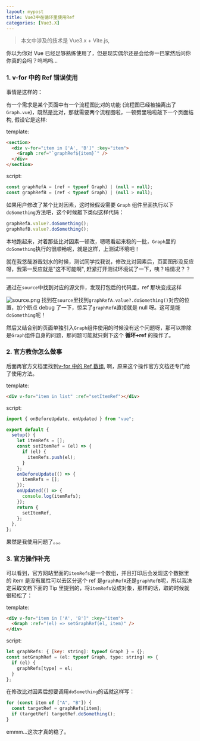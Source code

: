 ```yaml
---
layout: mypost
title: Vue3中在循环里使用Ref
categories: [Vue3.X]
---
```


> 本文中涉及的技术是 Vue3.x + Vite.js,

你以为你对 Vue 已经足够熟练使用了，但是现实偶尔还是会给你一巴掌然后问你你真的会吗？呜呜呜...

### 1. v-for 中的 Ref 错误使用

事情是这样的：

有一个需求是某个页面中有一个流程图比对的功能 (流程图已经被抽离出了`Graph.vue`)，既然是比对，那就需要两个流程图啦，一顿劈里啪啦敲下一个页面结构, 假设它是这样:

template:

```html
<section>
  <div v-for="item in ['A', 'B']" :key="item">
    <Graph :ref="`graphRef${item}`" />
  </div>
</section>
```

script:

```js
const graphRefA = (ref < typeof Graph) | (null > null);
const graphRefB = (ref < typeof Graph) | (null > null);
```

如果用户修改了某个比对因素，这时候假设需要 `Graph` 组件里面执行以下`doSomething`方法吧，这个时候敲下类似这样代码：

```js
graphRefA.value?.doSomething();
graphRefB.value?.doSomething();
```

本地跑起来，对着那些比对因素一顿改，嗯嗯看起来稳的一批，`Graph`里的`doSomething`执行的很顺畅呢，就是这样，上测试环境吧！

就在我悠哉游哉划水的时候，测试同学找我说，修改比对因素后，页面图形没反应呀，我第一反应就是"这不可能啊", 赶紧打开测试环境试了一下，咦？啥情况？？

<hr />

通过在`source`中找到对应的源文件，发现打包后的代码里，ref 那块变成这样

![source.png](https://p9-juejin.byteimg.com/tos-cn-i-k3u1fbpfcp/0326f6e51b7a4498a01f687682adf36d~tplv-k3u1fbpfcp-watermark.image?)
找到在`source`里找到`graphRefA.value?.doSomething()`对应的位置，加个断点 debug 了一下，惊呆了`graphRefA`直接就是 null 呀。这可是能`doSomething`呢！

然后又结合别的页面单独引入`Graph`组件使用的时候没有这个问题呀，那可以排除是`Graph`组件自身的问题，那问题可能就只剩下这个 **循环+ref** 的操作了。

### 2. 官方教你怎么做事

后面再官方文档里找到[v-for 中的 Ref 数组](https://v3.cn.vuejs.org/guide/migration/array-refs.html), 啊，原来这个操作官方文档还专门给了使用方法。

template:

```html
<div v-for="item in list" :ref="setItemRef"></div>
```

script:

```js
import { onBeforeUpdate, onUpdated } from "vue";

export default {
  setup() {
    let itemRefs = [];
    const setItemRef = (el) => {
      if (el) {
        itemRefs.push(el);
      }
    };
    onBeforeUpdate(() => {
      itemRefs = [];
    });
    onUpdated(() => {
      console.log(itemRefs);
    });
    return {
      setItemRef,
    };
  },
};
```

果然是我使用问题了。。。

### 3. 官方操作补充

可以看到，官方网站里面的`itemRefs`是一个数组，并且打印后会发现这个数据里的 item 是没有属性可以去区分这个 ref 是`graphRefA`还是`graphRefB`呢，所以我决定采取文档下面的 Tip 里提到的，将`itemRefs`设成对象，那样的话，取的时候就很轻松了：

template:

```html
<div v-for="item in ['A', 'B']" :key="item">
  <Graph :ref="(el) => setGraphRef(el, item)" />
</div>
```

script:

```js
let graphRefs: { [key: string]: typeof Graph } = {};
const setGraphRef = (el: typeof Graph, type: string) => {
  if (el) {
    graphRefs[type] = el;
  }
};
```

在修改比对因素后想要调用`doSomething`的话就这样写：

```js
for (const item of ["A", "B"]) {
  const targetRef = graphRefs[item];
  if (targetRef) targetRef.doSomething();
}
```

emmm...这次才真的稳了。
